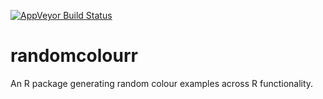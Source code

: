 [![AppVeyor Build Status](https://ci.appveyor.com/api/projects/status/github/mattmalin/randomcolourr?branch=master&svg=true)](https://ci.appveyor.com/project/mattmalin/randomcolourr)

# randomcolourr
An R package generating random colour examples across R functionality.
